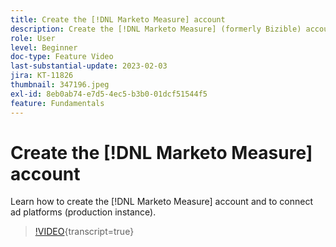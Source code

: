 ```yaml
---
title: Create the [!DNL Marketo Measure] account
description: Create the [!DNL Marketo Measure] (formerly Bizible) account and connect ad platforms (production instance).
role: User
level: Beginner
doc-type: Feature Video
last-substantial-update: 2023-02-03
jira: KT-11826
thumbnail: 347196.jpeg
exl-id: 8eb0ab74-e7d5-4ec5-b3b0-01dcf51544f5
feature: Fundamentals
---
```

# Create the [!DNL Marketo Measure] account

Learn how to create the [!DNL Marketo Measure] account and to connect ad platforms (production instance).

>[!VIDEO](https://video.tv.adobe.com/v/347196/?learn=on){transcript=true}
